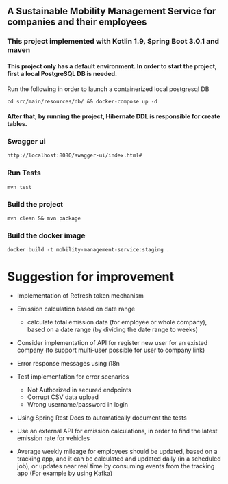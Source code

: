 

## A Sustainable Mobility Management Service for companies and their employees


### This project implemented with Kotlin 1.9, Spring Boot 3.0.1 and maven

#### This project only has a default environment. In order to start the project, first a local PostgreSQL DB is needed.
Run the following in order to launch a containerized local postgresql DB

    cd src/main/resources/db/ && docker-compose up -d
    
#### After that, by running the project, Hibernate DDL is responsible for create tables.


### Swagger ui
    http://localhost:8080/swagger-ui/index.html#

### Run Tests
    mvn test 

### Build the project
    mvn clean && mvn package

### Build the docker image
    docker build -t mobility-management-service:staging .


# Suggestion for improvement

- Implementation of Refresh token mechanism


- Emission calculation based on date range
  - calculate total emission data (for employee or whole company),
     based on a date range (by dividing the date range to weeks)
  

- Consider implementation of API for register new user for an existed company
  (to support multi-user possible for user to company link)


- Error response messages using i18n


- Test implementation for error scenarios 
  - Not Authorized in secured endpoints
  - Corrupt CSV data upload
  - Wrong username/password in login


- Using Spring Rest Docs to automatically document the tests


- Use an external API for emission calculations, in order to find the latest
    emission rate for vehicles


- Average weekly mileage for employees should be updated, based on a tracking app,
    and it can be calculated and updated daily (in a scheduled job), or updates near real time
    by consuming events from the tracking app (For example by using Kafka)
